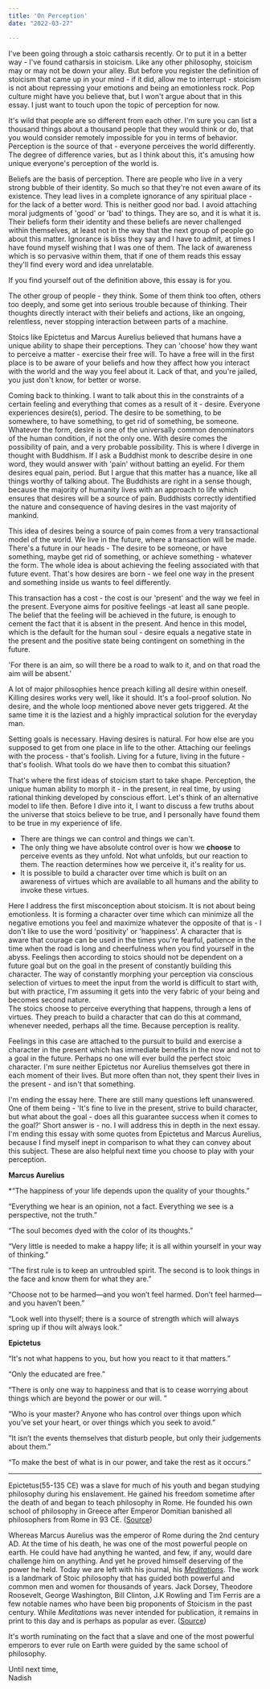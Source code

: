 ```yaml
---
title: 'On Perception'
date: "2022-03-27" 

---
```

  
I've been going through a stoic catharsis recently. Or to put it in a better way - I've found catharsis in stoicism. Like any other philosophy, stoicism may or may not be down your alley. But before you register the definition of stoicism that came up in your mind - if it did, allow me to interrupt - stoicism is not about repressing your emotions and being an emotionless rock. Pop culture might have you believe that, but I won't argue about that in this essay. I just want to touch upon the topic of perception for now.  
  
It's wild that people are so different from each other. I'm sure you can list a thousand things about a thousand people that they would think or do, that you would consider remotely impossible for you in terms of behavior. Perception is the source of that - everyone perceives the world differently. The degree of difference varies, but as I think about this, it's amusing how unique everyone's perception of the world is.  
  
Beliefs are the basis of perception. There are people who live in a very strong bubble of their identity. So much so that they're not even aware of its existence. They lead lives in a complete ignorance of any spiritual place - for the lack of a better word. This is neither good nor bad. I avoid attaching moral judgments of 'good' or 'bad' to things. They are so, and it is what it is. Their beliefs form their identity and these beliefs are never challenged within themselves, at least not in the way that the next group of people go about this matter. Ignorance is bliss they say and I have to admit, at times I have found myself wishing that I was one of them. The lack of awareness which is so pervasive within them, that if one of them reads this essay they'll find every word and idea unrelatable.  
  
If you find yourself out of the definition above, this essay is for you.  
  
The other group of people - they think. Some of them think too often, others too deeply, and some get into serious trouble because of thinking. Their thoughts directly interact with their beliefs and actions, like an ongoing, relentless, never stopping interaction between parts of a machine.  
  
Stoics like Epictetus and Marcus Aurelius believed that humans have a unique ability to shape their perceptions. They can 'choose' how they want to perceive a matter - exercise their free will. To have a free will in the first place is to be aware of your beliefs and how they affect how you interact with the world and the way you feel about it. Lack of that, and you're jailed, you just don't know, for better or worse.  
  
Coming back to thinking. I want to talk about this in the constraints of a certain feeling and everything that comes as a result of it - desire. Everyone experiences desire(s), period. The desire to be something, to be somewhere, to have something, to get rid of something, be someone. Whatever the form, desire is one of the universally common denominators of the human condition, if not the only one. With desire comes the possibility of pain, and a very probable possibility. This is where I diverge in thought with Buddhism. If I ask a Buddhist monk to describe desire in one word, they would answer with 'pain' without batting an eyelid. For them desires equal pain, period. But I argue that this matter has a nuance, like all things worthy of talking about. The Buddhists are right in a sense though, because the majority of humanity lives with an approach to life which ensures that desires will be a source of pain. Buddhists correctly identified the nature and consequence of having desires in the vast majority of mankind.  
  
This idea of desires being a source of pain comes from a very transactional model of the world. We live in the future, where a transaction will be made. There's a future in our heads - The desire to be someone, or have something, maybe get rid of something, or achieve something - whatever the form. The whole idea is about achieving the feeling associated with that future event. That's how desires are born - we feel one way in the present and something inside us wants to feel differently.  
  
This transaction has a cost - the cost is our 'present' and the way we feel in the present. Everyone aims for positive feelings -at least all sane people. The belief that the feeling will be achieved in the future, is enough to cement the fact that it is absent in the present. And hence in this model, which is the default for the human soul - desire equals a negative state in the present and the positive state being contingent on something in the future.  
  
'For there is an aim, so will there be a road to walk to it, and on that road the aim will be absent.'  
  
A lot of major philosophies hence preach killing all desire within oneself. Killing desires works very well, like it should. It's a fool-proof solution. No desire, and the whole loop mentioned above never gets triggered. At the same time it is the laziest and a highly impractical solution for the everyday man.  
  
Setting goals is necessary. Having desires is natural. For how else are you supposed to get from one place in life to the other. Attaching our feelings with the process - that's foolish. Living for a future, living in the future - that's foolish. What tools do we have then to combat this situation?  
  
That's where the first ideas of stoicism start to take shape. Perception, the unique human ability to morph it - in the present, in real time, by using rational thinking developed by conscious effort. Let's think of an alternative model to life then. Before I dive into it, I want to discuss a few truths about the universe that stoics believe to be true, and I personally have found them to be true in my experience of life.  
  
- There are things we can control and things we can't.  
- The only thing we have absolute control over is how we **choose** to perceive events as they unfold. Not what unfolds, but our reaction to them. The reaction determines how we perceive it, it's reality for us.  
- It is possible to build a character over time which is built on an awareness of virtues which are available to all humans and the ability to invoke these virtues.  
  
Here I address the first misconception about stoicism. It is not about being emotionless. It is forming a character over time which can minimize all the negative emotions you feel and maximize whatever the opposite of that is - I don't like to use the word 'positivity' or 'happiness'. A character that is aware that courage can be used in the times you're fearful, patience in the time when the road is long and cheerfulness when you find yourself in the abyss. Feelings then according to stoics should not be dependent on a future goal but on the goal in the present of constantly building this character. The way of constantly morphing your perception via conscious selection of virtues to meet the input from the world is difficult to start with, but with practice, I'm assuming it gets into the very fabric of your being and becomes second nature.  
The stoics choose to perceive everything that happens, through a lens of virtues. They preach to build a character that can do this at command, whenever needed, perhaps all the time. Because perception is reality.  
  
  
Feelings in this case are attached to the pursuit to build and exercise a character in the present which has immediate benefits in the now and not to a goal in the future. Perhaps no one will ever build the perfect stoic character. I'm sure neither Epictetus nor Aurelius themselves got there in each moment of their lives. But more often than not, they spent their lives in the present - and isn't that something.  
  
I'm ending the essay here. There are still many questions left unanswered. One of them being - 'It's fine to live in the present, strive to build character, but what about the goal - does all this guarantee success when it comes to the goal?' Short answer is - no. I will address this in depth in the next essay. I'm ending this essay with some quotes from Epictetus and Marcus Aurelius, because I find myself inept in comparison to what they can convey about this subject. These are also helpful next time you choose to play with your perception.  
  
**Marcus Aurelius**  
  
*“The happiness of your life depends upon the quality of your thoughts.”  
  
“Everything we hear is an opinion, not a fact. Everything we see is a perspective, not the truth.”  
  
“The soul becomes dyed with the color of its thoughts.”  
  
“Very little is needed to make a happy life; it is all within yourself in your way of thinking.”  
  
“The first rule is to keep an untroubled spirit. The second is to look things in the face and know them for what they are.”  
  
“Choose not to be harmed—and you won’t feel harmed. Don’t feel harmed—and you haven’t been.”  
  
“Look well into thyself; there is a source of strength which will always spring up if thou wilt always look.”  
  
**Epictetus**  
  
“It's not what happens to you, but how you react to it that matters.”  
  
“Only the educated are free.”  
  
“There is only one way to happiness and that is to cease worrying about things which are beyond the power or our will. ”  
  
“Who is your master? Anyone who has control over things upon which you’ve set your heart, or over things which you seek to avoid.”  
  
“It isn’t the events themselves that disturb people, but only their judgements about them.”  
  
“To make the best of what is in our power, and take the rest as it occurs.”  
  
---  
  
  
Epictetus(55-135 CE) was a slave for much of his youth and began studying philosophy during his enslavement. He gained his freedom sometime after the death of and began to teach philosophy in Rome. He founded his own school of philosophy in Greece after Emperor Domitian banished all philosophers from Rome in 93 CE. ([Source]([https://classicalwisdom.com/philosophy/stoicism/epictetus-the-stoic-slave/](https://classicalwisdom.com/philosophy/stoicism/epictetus-the-stoic-slave/)))  
  
Whereas Marcus Aurelius was the emperor of Rome during the 2nd century AD. At the time of his death, he was one of the most powerful people on earth. He could have had anything he wanted, and few, if any, would dare challenge him on anything. And yet he proved himself deserving of the power he held. Today we are left with his journal, his [_Meditations_]([https://www.amazon.com/gp/product/B000FC1JAI/ref=as_li_qf_sp_asin_il_tl?ie=UTF8&tag=farnamstreet-20&camp=1789&creative=9325&linkCode=as2&creativeASIN=B000FC1JAI&linkId=9543b917fbf334681696a647858dd072](https://www.amazon.com/gp/product/B000FC1JAI/ref=as_li_qf_sp_asin_il_tl?ie=UTF8&tag=farnamstreet-20&camp=1789&creative=9325&linkCode=as2&creativeASIN=B000FC1JAI&linkId=9543b917fbf334681696a647858dd072)). The work is a landmark of Stoic philosophy that has guided both powerful and common men and women for thousands of years. Jack Dorsey, Theodore Roosevelt, George Washington, Bill Clinton, J.K Rowling and Tim Ferris are a few notable names who have been big proponents of Stoicism in the past century.  While _Meditations_ was never intended for publication, it remains in print to this day and is perhaps as popular as ever. ([Source]([https://fs.blog/intellectual-giants/marcus-aurelius/#:~:text=At%20the%20time%20of%20his,guided%20by%20virtue%20and%20wisdom.](https://fs.blog/intellectual-giants/marcus-aurelius/#:~:text=At%20the%20time%20of%20his,guided%20by%20virtue%20and%20wisdom.)))  

It's worth ruminating on the fact that a slave and one of the most powerful emperors to ever rule on Earth were guided by the same school of philosophy. 
 
  
Until next time,  
Nadish